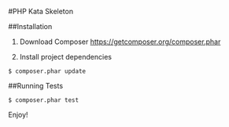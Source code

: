 #PHP Kata Skeleton

##Installation

1. Download Composer
    https://getcomposer.org/composer.phar

2. Install project dependencies

`$ composer.phar update`

##Running Tests

`$ composer.phar test`

Enjoy!